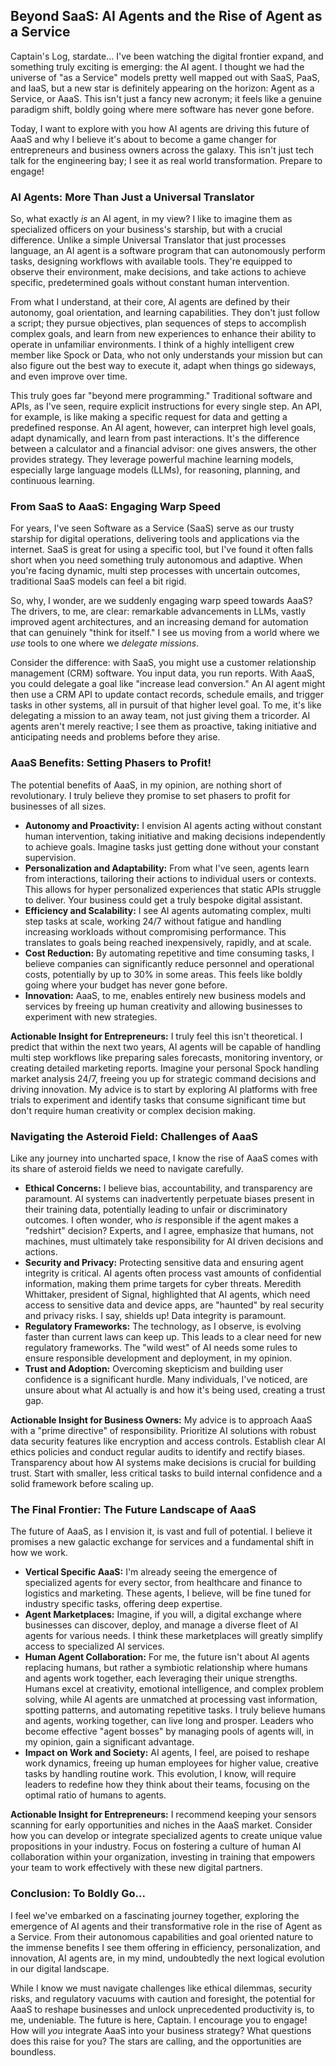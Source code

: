 ## Beyond SaaS: AI Agents and the Rise of Agent as a Service

Captain's Log, stardate... I've been watching the digital frontier expand, and something truly exciting is emerging: the AI agent. I thought we had the universe of "as a Service" models pretty well mapped out with SaaS, PaaS, and IaaS, but a new star is definitely appearing on the horizon: Agent as a Service, or AaaS. This isn't just a fancy new acronym; it feels like a genuine paradigm shift, boldly going where mere software has never gone before.

Today, I want to explore with you how AI agents are driving this future of AaaS and why I believe it's about to become a game changer for entrepreneurs and business owners across the galaxy. This isn't just tech talk for the engineering bay; I see it as real world transformation. Prepare to engage!

### AI Agents: More Than Just a Universal Translator

So, what exactly *is* an AI agent, in my view? I like to imagine them as specialized officers on your business's starship, but with a crucial difference. Unlike a simple Universal Translator that just processes language, an AI agent is a software program that can autonomously perform tasks, designing workflows with available tools. They're equipped to observe their environment, make decisions, and take actions to achieve specific, predetermined goals without constant human intervention.

From what I understand, at their core, AI agents are defined by their autonomy, goal orientation, and learning capabilities. They don't just follow a script; they pursue objectives, plan sequences of steps to accomplish complex goals, and learn from new experiences to enhance their ability to operate in unfamiliar environments. I think of a highly intelligent crew member like Spock or Data, who not only understands your mission but can also figure out the best way to execute it, adapt when things go sideways, and even improve over time.

This truly goes far "beyond mere programming." Traditional software and APIs, as I've seen, require explicit instructions for every single step. An API, for example, is like making a specific request for data and getting a predefined response. An AI agent, however, can interpret high level goals, adapt dynamically, and learn from past interactions. It's the difference between a calculator and a financial advisor: one gives answers, the other provides strategy. They leverage powerful machine learning models, especially large language models (LLMs), for reasoning, planning, and continuous learning.

### From SaaS to AaaS: Engaging Warp Speed

For years, I've seen Software as a Service (SaaS) serve as our trusty starship for digital operations, delivering tools and applications via the internet. SaaS is great for using a specific tool, but I've found it often falls short when you need something truly autonomous and adaptive. When you're facing dynamic, multi step processes with uncertain outcomes, traditional SaaS models can feel a bit rigid.

So, why, I wonder, are we suddenly engaging warp speed towards AaaS? The drivers, to me, are clear: remarkable advancements in LLMs, vastly improved agent architectures, and an increasing demand for automation that can genuinely "think for itself." I see us moving from a world where we *use* tools to one where we *delegate missions*.

Consider the difference: with SaaS, you might use a customer relationship management (CRM) software. You input data, you run reports. With AaaS, you could delegate a goal like "increase lead conversion." An AI agent might then use a CRM API to update contact records, schedule emails, and trigger tasks in other systems, all in pursuit of that higher level goal. To me, it's like delegating a mission to an away team, not just giving them a tricorder. AI agents aren't merely reactive; I see them as proactive, taking initiative and anticipating needs and problems before they arise.

### AaaS Benefits: Setting Phasers to Profit!

The potential benefits of AaaS, in my opinion, are nothing short of revolutionary. I truly believe they promise to set phasers to profit for businesses of all sizes.

*   **Autonomy and Proactivity:** I envision AI agents acting without constant human intervention, taking initiative and making decisions independently to achieve goals. Imagine tasks just getting done without your constant supervision.
*   **Personalization and Adaptability:** From what I've seen, agents learn from interactions, tailoring their actions to individual users or contexts. This allows for hyper personalized experiences that static APIs struggle to deliver. Your business could get a truly bespoke digital assistant.
*   **Efficiency and Scalability:** I see AI agents automating complex, multi step tasks at scale, working 24/7 without fatigue and handling increasing workloads without compromising performance. This translates to goals being reached inexpensively, rapidly, and at scale.
*   **Cost Reduction:** By automating repetitive and time consuming tasks, I believe companies can significantly reduce personnel and operational costs, potentially by up to 30% in some areas. This feels like boldly going where your budget has never gone before.
*   **Innovation:** AaaS, to me, enables entirely new business models and services by freeing up human creativity and allowing businesses to experiment with new strategies.

**Actionable Insight for Entrepreneurs:** I truly feel this isn't theoretical. I predict that within the next two years, AI agents will be capable of handling multi step workflows like preparing sales forecasts, monitoring inventory, or creating detailed marketing reports. Imagine your personal Spock handling market analysis 24/7, freeing you up for strategic command decisions and driving innovation. My advice is to start by exploring AI platforms with free trials to experiment and identify tasks that consume significant time but don't require human creativity or complex decision making.

### Navigating the Asteroid Field: Challenges of AaaS

Like any journey into uncharted space, I know the rise of AaaS comes with its share of asteroid fields we need to navigate carefully.

*   **Ethical Concerns:** I believe bias, accountability, and transparency are paramount. AI systems can inadvertently perpetuate biases present in their training data, potentially leading to unfair or discriminatory outcomes. I often wonder, who *is* responsible if the agent makes a "redshirt" decision? Experts, and I agree, emphasize that humans, not machines, must ultimately take responsibility for AI driven decisions and actions.
*   **Security and Privacy:** Protecting sensitive data and ensuring agent integrity is critical. AI agents often process vast amounts of confidential information, making them prime targets for cyber threats. Meredith Whittaker, president of Signal, highlighted that AI agents, which need access to sensitive data and device apps, are "haunted" by real security and privacy risks. I say, shields up! Data integrity is paramount.
*   **Regulatory Frameworks:** The technology, as I observe, is evolving faster than current laws can keep up. This leads to a clear need for new regulatory frameworks. The "wild west" of AI needs some rules to ensure responsible development and deployment, in my opinion.
*   **Trust and Adoption:** Overcoming skepticism and building user confidence is a significant hurdle. Many individuals, I've noticed, are unsure about what AI actually is and how it's being used, creating a trust gap.

**Actionable Insight for Business Owners:** My advice is to approach AaaS with a "prime directive" of responsibility. Prioritize AI solutions with robust data security features like encryption and access controls. Establish clear AI ethics policies and conduct regular audits to identify and rectify biases. Transparency about how AI systems make decisions is crucial for building trust. Start with smaller, less critical tasks to build internal confidence and a solid framework before scaling up.

### The Final Frontier: The Future Landscape of AaaS

The future of AaaS, as I envision it, is vast and full of potential. I believe it promises a new galactic exchange for services and a fundamental shift in how we work.

*   **Vertical Specific AaaS:** I'm already seeing the emergence of specialized agents for every sector, from healthcare and finance to logistics and marketing. These agents, I believe, will be fine tuned for industry specific tasks, offering deep expertise.
*   **Agent Marketplaces:** Imagine, if you will, a digital exchange where businesses can discover, deploy, and manage a diverse fleet of AI agents for various needs. I think these marketplaces will greatly simplify access to specialized AI services.
*   **Human Agent Collaboration:** For me, the future isn't about AI agents replacing humans, but rather a symbiotic relationship where humans and agents work together, each leveraging their unique strengths. Humans excel at creativity, emotional intelligence, and complex problem solving, while AI agents are unmatched at processing vast information, spotting patterns, and automating repetitive tasks. I truly believe humans and agents, working together, can live long and prosper. Leaders who become effective "agent bosses" by managing pools of agents will, in my opinion, gain a significant advantage.
*   **Impact on Work and Society:** AI agents, I feel, are poised to reshape work dynamics, freeing up human employees for higher value, creative tasks by handling routine work. This evolution, I know, will require leaders to redefine how they think about their teams, focusing on the optimal ratio of humans to agents.

**Actionable Insight for Entrepreneurs:** I recommend keeping your sensors scanning for early opportunities and niches in the AaaS market. Consider how you can develop or integrate specialized agents to create unique value propositions in your industry. Focus on fostering a culture of human AI collaboration within your organization, investing in training that empowers your team to work effectively with these new digital partners.

### Conclusion: To Boldly Go...

I feel we've embarked on a fascinating journey together, exploring the emergence of AI agents and their transformative role in the rise of Agent as a Service. From their autonomous capabilities and goal oriented nature to the immense benefits I see them offering in efficiency, personalization, and innovation, AI agents are, in my mind, undoubtedly the next logical evolution in our digital landscape.

While I know we must navigate challenges like ethical dilemmas, security risks, and regulatory vacuums with caution and foresight, the potential for AaaS to reshape businesses and unlock unprecedented productivity is, to me, undeniable. The future is here, Captain. I encourage you to engage! How will *you* integrate AaaS into your business strategy? What questions does this raise for you? The stars are calling, and the opportunities are boundless.